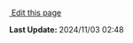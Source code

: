 
<section class="lesli-documentation-footer">
    <p><a target="blank" href="https://github.com/LesliTech/LesliShield/tree/master/docs/dashboards.md"><i class="ri-external-link-fill"></i>&nbsp;Edit this page</a><p/>
    <p><b>Last Update: </b>2024/11/03 02:48</p>
</section>

<!-- This code was automatically generated -->
<!-- to update this docs please run rake docs:build -->

